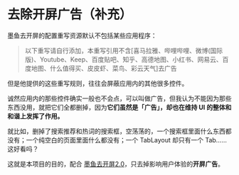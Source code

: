 # 去除开屏广告（补充）

墨鱼去开屏的配置重写资源默认不包括某些应用程序：

> 以下重写请自行添加，本重写引用不含[喜马拉雅、哔哩哔哩、微博(国际版)、Youtube、Keep、百度贴吧、知乎、高德地图、小红书、网易云、百度地图、什么值得买、皮皮虾、菜鸟、彩云天气]去广告

但是他提供的这些重写规则，往往会屏蔽应用内的其他很多控件。

诚然应用内的那些控件确实一般也不会点，可以叫做广告，但我认为不能因为那些东西没用，就把它们全都删掉，因为**它们虽然是「广告」，却也在维持 UI 的整体和和谐上发挥了作用。**

就比如，删掉了搜索推荐和热词的搜索框，空荡荡的，一个搜索框里面什么东西都没有；一个纯空白的页面里面什么都没有；一个 TabLayout 却只有一个 Tab……这好看吗？

这就是本项目的目的，配合 [墨鱼去开屏2.0](https://github.com/ddgksf2013/Rewrite/raw/master/AdBlock/StartUp.conf)，只去掉影响用户体验的**开屏广告**。
